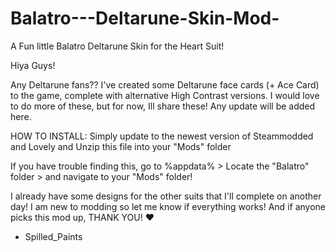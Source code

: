 # Balatro---Deltarune-Skin-Mod-
A Fun little Balatro Deltarune Skin for the Heart Suit!

Hiya Guys!

Any Deltarune fans?? I've created some Deltarune face cards (+ Ace Card) to the game, complete with alternative High Contrast versions.
I would love to do more of these, but for now, Ill share these! Any update will be added here.

HOW TO INSTALL:
Simply update to the newest version of Steammodded and Lovely and Unzip this file into your "Mods" folder

If you have trouble finding this, go to %appdata% > Locate the "Balatro" folder > and navigate to your "Mods" folder!

I already have some designs for the other suits that I'll complete on another day! I am new to modding so let me know if everything works! And if anyone picks this mod up, THANK YOU! ❤️
- Spilled_Paints
